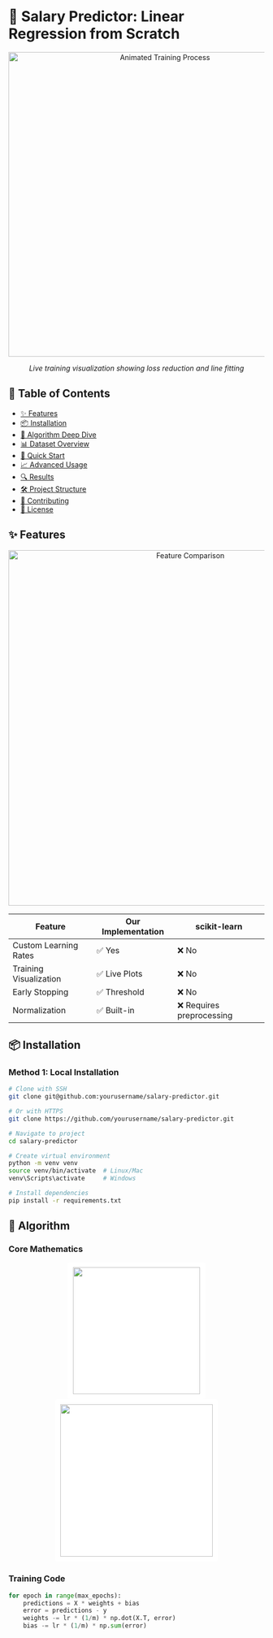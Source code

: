  # 🚀 Salary Predictor: Linear Regression from Scratch

<div align="center">
  <img src="https://github.com/yourusername/salary-predictor/raw/main/assets/regression_plot.gif" width="600" alt="Animated Training Process">
  <p><em>Live training visualization showing loss reduction and line fitting</em></p>
</div>

## 📌 Table of Contents
- [✨ Features](#-features)
- [📦 Installation](#-installation)
- [🧠 Algorithm Deep Dive](#-algorithm-deep-dive)
- [📊 Dataset Overview](#-dataset-overview)
- [🚀 Quick Start](#-quick-start)
- [📈 Advanced Usage](#-advanced-usage)
- [🔍 Results](#-results)
- [🛠️ Project Structure](#️-project-structure)
- [🤝 Contributing](#-contributing)
- [📜 License](#-license)

## ✨ Features

<div align="center">
  <img src="https://github.com/yourusername/salary-predictor/raw/main/assets/feature_comparison.png" width="700" alt="Feature Comparison">
</div>

| Feature                | Our Implementation | scikit-learn |
|------------------------|-------------------|-------------|
| Custom Learning Rates  | ✅ Yes            | ❌ No        |
| Training Visualization | ✅ Live Plots     | ❌ No        |
| Early Stopping         | ✅ Threshold      | ❌ No        |
| Normalization          | ✅ Built-in       | ❌ Requires preprocessing |

## 📦 Installation

### Method 1: Local Installation
```bash
# Clone with SSH
git clone git@github.com:yourusername/salary-predictor.git

# Or with HTTPS
git clone https://github.com/yourusername/salary-predictor.git

# Navigate to project
cd salary-predictor

# Create virtual environment
python -m venv venv
source venv/bin/activate  # Linux/Mac
venv\Scripts\activate     # Windows

# Install dependencies
pip install -r requirements.txt
```
## 🧠 Algorithm

### Core Mathematics
<div align="center">
  <img src="https://latex.codecogs.com/svg.latex?\bg_white&space;J(w,b)=\frac{1}{2m}\sum_{i=1}^m(y_i-(wx_i+b))^2" width="250" style="background:white;padding:10px;border-radius:5px;">
  <img src="https://latex.codecogs.com/svg.latex?\bg_white&space;\frac{\partial%20J}{\partial%20w}=\frac{1}{m}\sum_{i=1}^m(y_i-(wx_i+b))\cdot%20x_i" width="300" style="background:white;padding:10px;border-radius:5px;">
</div>

### Training Code
```python
for epoch in range(max_epochs):
    predictions = X * weights + bias
    error = predictions - y
    weights -= lr * (1/m) * np.dot(X.T, error)
    bias -= lr * (1/m) * np.sum(error)
```
